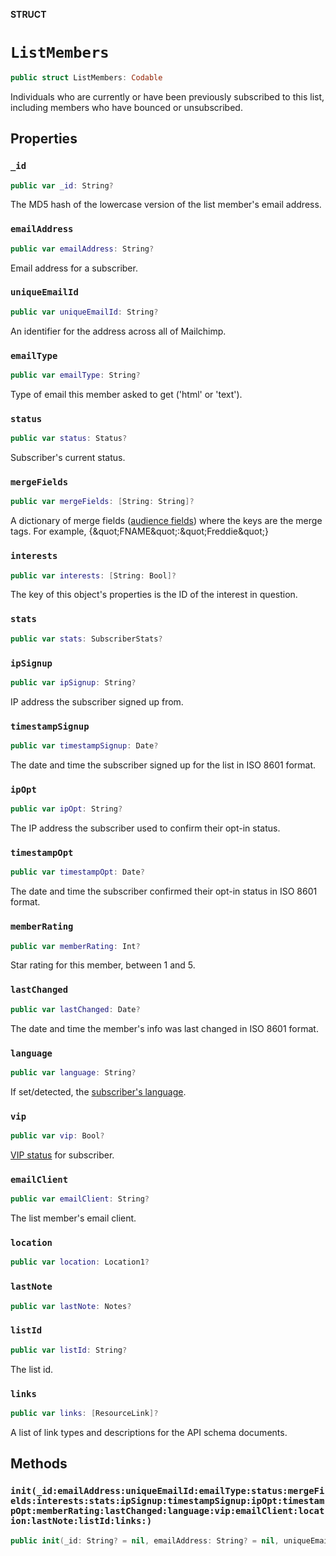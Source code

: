 **STRUCT**

# `ListMembers`

```swift
public struct ListMembers: Codable
```

Individuals who are currently or have been previously subscribed to this list, including members who have bounced or unsubscribed.

## Properties
### `_id`

```swift
public var _id: String?
```

The MD5 hash of the lowercase version of the list member&#x27;s email address.

### `emailAddress`

```swift
public var emailAddress: String?
```

Email address for a subscriber.

### `uniqueEmailId`

```swift
public var uniqueEmailId: String?
```

An identifier for the address across all of Mailchimp.

### `emailType`

```swift
public var emailType: String?
```

Type of email this member asked to get (&#x27;html&#x27; or &#x27;text&#x27;).

### `status`

```swift
public var status: Status?
```

Subscriber&#x27;s current status.

### `mergeFields`

```swift
public var mergeFields: [String: String]?
```

A dictionary of merge fields ([audience fields](https://mailchimp.com/help/getting-started-with-merge-tags/)) where the keys are the merge tags. For example, {\&quot;FNAME\&quot;:\&quot;Freddie\&quot;}

### `interests`

```swift
public var interests: [String: Bool]?
```

The key of this object&#x27;s properties is the ID of the interest in question.

### `stats`

```swift
public var stats: SubscriberStats?
```

### `ipSignup`

```swift
public var ipSignup: String?
```

IP address the subscriber signed up from.

### `timestampSignup`

```swift
public var timestampSignup: Date?
```

The date and time the subscriber signed up for the list in ISO 8601 format.

### `ipOpt`

```swift
public var ipOpt: String?
```

The IP address the subscriber used to confirm their opt-in status.

### `timestampOpt`

```swift
public var timestampOpt: Date?
```

The date and time the subscriber confirmed their opt-in status in ISO 8601 format.

### `memberRating`

```swift
public var memberRating: Int?
```

Star rating for this member, between 1 and 5.

### `lastChanged`

```swift
public var lastChanged: Date?
```

The date and time the member&#x27;s info was last changed in ISO 8601 format.

### `language`

```swift
public var language: String?
```

If set/detected, the [subscriber&#x27;s language](https://mailchimp.com/help/view-and-edit-contact-languages/).

### `vip`

```swift
public var vip: Bool?
```

[VIP status](https://mailchimp.com/help/designate-and-send-to-vip-contacts/) for subscriber.

### `emailClient`

```swift
public var emailClient: String?
```

The list member&#x27;s email client.

### `location`

```swift
public var location: Location1?
```

### `lastNote`

```swift
public var lastNote: Notes?
```

### `listId`

```swift
public var listId: String?
```

The list id.

### `links`

```swift
public var links: [ResourceLink]?
```

A list of link types and descriptions for the API schema documents.

## Methods
### `init(_id:emailAddress:uniqueEmailId:emailType:status:mergeFields:interests:stats:ipSignup:timestampSignup:ipOpt:timestampOpt:memberRating:lastChanged:language:vip:emailClient:location:lastNote:listId:links:)`

```swift
public init(_id: String? = nil, emailAddress: String? = nil, uniqueEmailId: String? = nil, emailType: String? = nil, status: Status? = nil, mergeFields: [String: String]? = nil, interests: [String: Bool]? = nil, stats: SubscriberStats? = nil, ipSignup: String? = nil, timestampSignup: Date? = nil, ipOpt: String? = nil, timestampOpt: Date? = nil, memberRating: Int? = nil, lastChanged: Date? = nil, language: String? = nil, vip: Bool? = nil, emailClient: String? = nil, location: Location1? = nil, lastNote: Notes? = nil, listId: String? = nil, links: [ResourceLink]? = nil)
```
